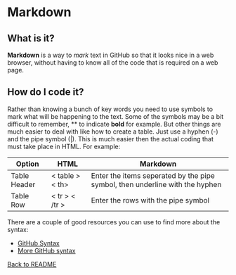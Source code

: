 # Markdown
## What is it?
**Markdown** is a way to *mark* text in GitHub so that it looks nice in a web browser, without having to know all of the code that is required on a web page.
## How do I code it?
Rather than knowing a bunch of key words you need to use symbols to mark what will be happening to the text. Some of the symbols may be a bit difficult to remember, ** to indicate **bold** for example.
But other things are much easier to deal with like how to create a table. Just use a hyphen (-) and the pipe symbol (|). This is much easier then the actual coding that must take place in HTML. For example:

Option | HTML | Markdown
------ | ---- | --------
Table Header | < table > < th> | Enter the items seperated by the pipe symbol, then underline with the hyphen
Table Row | < tr > < /tr > | Enter the rows with the pipe symbol


There are a couple of good resources you can use to find more about the syntax:
- [GitHub Syntax](https://guides.github.com/features/mastering-markdown/)
- [More GitHub syntax](https://docs.github.com/en/github/writing-on-github/basic-writing-and-formatting-syntax)

[Back to README](README.md)
